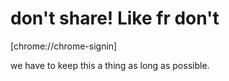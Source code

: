 # don't share! Like fr don't

[chrome://chrome-signin]

we have to keep this a thing as long as possible.


